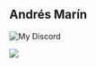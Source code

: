 ## Andrés Marín

![My Discord](https://discord-readme-badge.vercel.app/api?id=maaaaaarin)

![](banner.gif)
